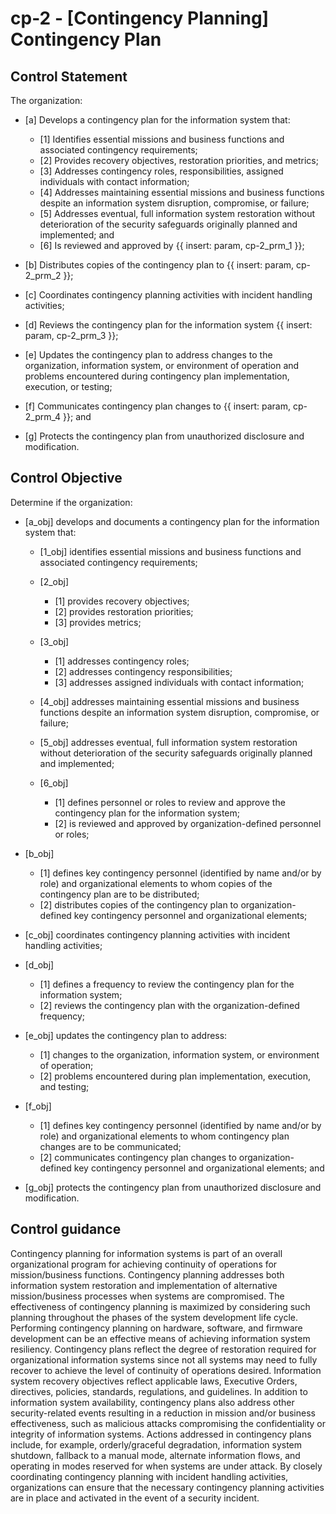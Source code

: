 # cp-2 - \[Contingency Planning\] Contingency Plan

## Control Statement

The organization:

- \[a\] Develops a contingency plan for the information system that:

  - \[1\] Identifies essential missions and business functions and associated contingency requirements;
  - \[2\] Provides recovery objectives, restoration priorities, and metrics;
  - \[3\] Addresses contingency roles, responsibilities, assigned individuals with contact information;
  - \[4\] Addresses maintaining essential missions and business functions despite an information system disruption, compromise, or failure;
  - \[5\] Addresses eventual, full information system restoration without deterioration of the security safeguards originally planned and implemented; and
  - \[6\] Is reviewed and approved by {{ insert: param, cp-2_prm_1 }};

- \[b\] Distributes copies of the contingency plan to {{ insert: param, cp-2_prm_2 }};

- \[c\] Coordinates contingency planning activities with incident handling activities;

- \[d\] Reviews the contingency plan for the information system {{ insert: param, cp-2_prm_3 }};

- \[e\] Updates the contingency plan to address changes to the organization, information system, or environment of operation and problems encountered during contingency plan implementation, execution, or testing;

- \[f\] Communicates contingency plan changes to {{ insert: param, cp-2_prm_4 }}; and

- \[g\] Protects the contingency plan from unauthorized disclosure and modification.

## Control Objective

Determine if the organization:

- \[a_obj\] develops and documents a contingency plan for the information system that:

  - \[1_obj\] identifies essential missions and business functions and associated contingency requirements;
  - \[2_obj\]

    - \[1\] provides recovery objectives;
    - \[2\] provides restoration priorities;
    - \[3\] provides metrics;

  - \[3_obj\]

    - \[1\] addresses contingency roles;
    - \[2\] addresses contingency responsibilities;
    - \[3\] addresses assigned individuals with contact information;

  - \[4_obj\] addresses maintaining essential missions and business functions despite an information system disruption, compromise, or failure;
  - \[5_obj\] addresses eventual, full information system restoration without deterioration of the security safeguards originally planned and implemented;
  - \[6_obj\]

    - \[1\] defines personnel or roles to review and approve the contingency plan for the information system;
    - \[2\] is reviewed and approved by organization-defined personnel or roles;

- \[b_obj\]

  - \[1\] defines key contingency personnel (identified by name and/or by role) and organizational elements to whom copies of the contingency plan are to be distributed;
  - \[2\] distributes copies of the contingency plan to organization-defined key contingency personnel and organizational elements;

- \[c_obj\] coordinates contingency planning activities with incident handling activities;

- \[d_obj\]

  - \[1\] defines a frequency to review the contingency plan for the information system;
  - \[2\] reviews the contingency plan with the organization-defined frequency;

- \[e_obj\] updates the contingency plan to address:

  - \[1\] changes to the organization, information system, or environment of operation;
  - \[2\] problems encountered during plan implementation, execution, and testing;

- \[f_obj\]

  - \[1\] defines key contingency personnel (identified by name and/or by role) and organizational elements to whom contingency plan changes are to be communicated;
  - \[2\] communicates contingency plan changes to organization-defined key contingency personnel and organizational elements; and

- \[g_obj\] protects the contingency plan from unauthorized disclosure and modification.

## Control guidance

Contingency planning for information systems is part of an overall organizational program for achieving continuity of operations for mission/business functions. Contingency planning addresses both information system restoration and implementation of alternative mission/business processes when systems are compromised. The effectiveness of contingency planning is maximized by considering such planning throughout the phases of the system development life cycle. Performing contingency planning on hardware, software, and firmware development can be an effective means of achieving information system resiliency. Contingency plans reflect the degree of restoration required for organizational information systems since not all systems may need to fully recover to achieve the level of continuity of operations desired. Information system recovery objectives reflect applicable laws, Executive Orders, directives, policies, standards, regulations, and guidelines. In addition to information system availability, contingency plans also address other security-related events resulting in a reduction in mission and/or business effectiveness, such as malicious attacks compromising the confidentiality or integrity of information systems. Actions addressed in contingency plans include, for example, orderly/graceful degradation, information system shutdown, fallback to a manual mode, alternate information flows, and operating in modes reserved for when systems are under attack. By closely coordinating contingency planning with incident handling activities, organizations can ensure that the necessary contingency planning activities are in place and activated in the event of a security incident.
